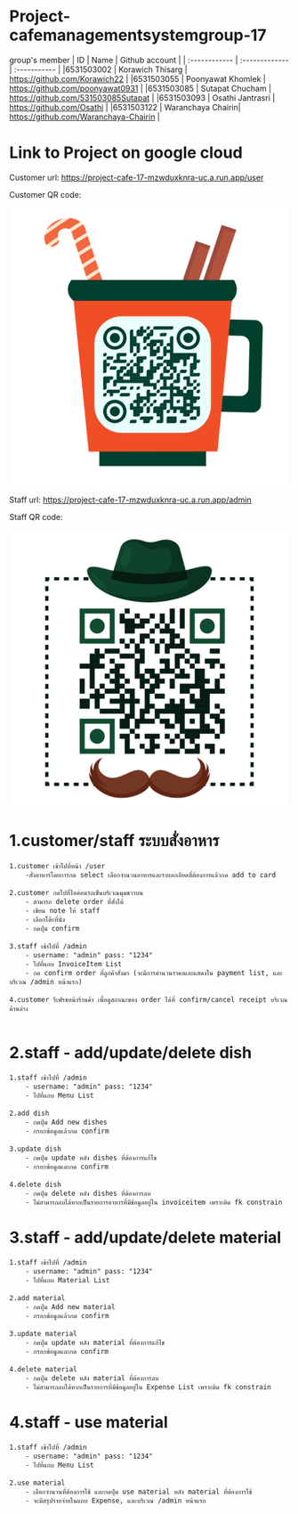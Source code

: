 # Project-cafemanagementsystemgroup-17

group's member
| ID            | Name              |  Github account                          |
| :------------ | :-------------    | :-----------                             |
|6531503002     | Korawich Thisarg  | https://github.com/Korawich22            |
|6531503055     | Poonyawat Khomlek | https://github.com/poonyawat0931         |
|6531503085     | Sutapat Chucham   | https://github.com/531503085Sutapat                                        |
|6531503093     | Osathi Jantrasri  | https://github.com/Osathi                |
|6531503122     | Waranchaya Chairin| https://github.com/Waranchaya-Chairin                                         |

# Link to Project on google cloud

Customer url: https://project-cafe-17-mzwduxknra-uc.a.run.app/user

Customer QR code:

<p align="center">
  <img src="src\main\resources\static\images\QRuser.png" width="500" title="hover text">
</p>


Staff url: https://project-cafe-17-mzwduxknra-uc.a.run.app/admin

Staff QR code:

<p align="center">
  <img src="src\main\resources\static\images\QRAdmin.png" width="500" title="hover text">
</p>


# 1.customer/staff ระบบสั่งอาหาร
```
1.customer เข้าไปที่หน้า /user 
    -สั่งอาหารโดยการกด select เลือกจำนวนอาหารและรายละเอียดที่ต้องการแล้วกด add to card

2.customer กดไปที่ไอค่อนรถเข็นบริเวณมุมขวาบน 
    - สามารถ delete order ที่สั่งได้
    - เขียน note ให้ staff 
    - เลือกโต๊ะที่นั่ง
    - กดปุ่ม confirm

3.staff เข้าไปที่ /admin
    - username: "admin" pass: "1234"
    - ไปที่แถบ InvoiceItem List
    - กด confirm order ที่ลูกค้าสั่งมา (จะมีการคำนวนราคาและแสดงใน payment list, และบริเวณ /admin หน้าแรก)

4.customer รีเฟรชหน้าร้านค้า เพื่อดูสถาณะของ order ได้ที่ confirm/cancel receipt บริเวณด้านล่าง


```
# 2.staff - add/update/delete dish
```
1.staff เข้าไปที่ /admin
    - username: "admin" pass: "1234"
    - ไปที่แถบ Menu List

2.add dish
    - กดปุ่ม Add new dishes 
    - กรอกข้อมูลแล้วกด confirm

3.update dish
    - กดปุ่ม update หลัง dishes ที่ต้องการแก้ไข
    - กรอกข้อมูลและกด confirm

4.delete dish 
    - กดปุ่ม delete หลัง dishes ที่ต้องการลบ
    - ไม่สามารถลบได้หากเป็นรายการอาหารที่มีข้อมูลอยู่ใน invoiceitem เพราะติด fk constrain
```
# 3.staff - add/update/delete material
```
1.staff เข้าไปที่ /admin
    - username: "admin" pass: "1234"
    - ไปที่แถบ Material List

2.add material
    - กดปุ่ม Add new material
    - กรอกข้อมูลแล้วกด confirm

3.update material
    - กดปุ่ม update หลัง material ที่ต้องการแก้ไข
    - กรอกข้อมูลและกด confirm

4.delete material
    - กดปุ่ม delete หลัง material ที่ต้องการลบ
    - ไม่สามารถลบได้หากเป็นรายการที่มีข้อมูลอยู่ใน Expense List เพราะติด fk constrain
```
# 4.staff - use material
```
1.staff เข้าไปที่ /admin
    - username: "admin" pass: "1234"
    - ไปที่แถบ Menu List

2.use material
    - เลือกจำนวนที่ต้องการใช้ และกดปุ่ม use material หลัง material ที่ต้องการใช้
    - จะมีสรุปรายจ่ายในแถบ Expense, และบริเวณ /admin หน้าแรก
```

